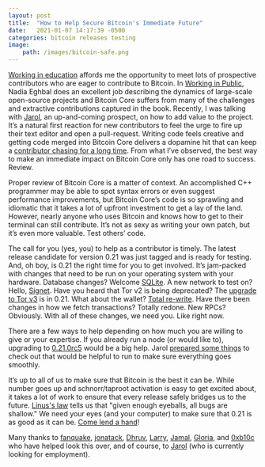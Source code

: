 ```yaml
---
layout: post
title:  "How to Help Secure Bitcoin's Immediate Future"
date:   2021-01-07 14:17:39 -0500
categories: bitcoin releases testing
image:
    path: /images/bitcoin-safe.png
---
```

[Working in education](https://residency.chaincode.com/) affords me the opportunity to meet lots of prospective contributors who are eager to contribute to Bitcoin. In [Working in Public](https://www.amazon.com/dp/0578675862/), Nadia Eghbal does an excellent job describing the dynamics of large-scale open-source projects and Bitcoin Core suffers from many of the challenges and extractive contributions captured in the book. Recently, I was talking with [Jarol](https://github.com/jarolrod/), an up-and-coming prospect, on how to add value to the project. It’s a natural first reaction for new contributors to feel the urge to fire up their text editor and open a pull-request. Writing code feels creative and getting code merged into Bitcoin Core delivers a dopamine hit that can keep a [contributor chasing for a long time](https://github.com/bitcoin/bitcoin/graphs/contributors). From what I’ve observed, the best way to make an immediate impact on Bitcoin Core only has one road to success. Review.

Proper review of Bitcoin Core is a matter of context. An accomplished C++ programmer may be able to spot syntax errors or even suggest performance improvements, but Bitcoin Core’s code is so sprawling and idiomatic that it takes a lot of upfront investment to get a lay of the land. However, nearly anyone who uses Bitcoin and knows how to get to their terminal can still contribute. It’s not as sexy as writing your own patch, but it’s even more valuable. Test others’ code.

The call for you (yes, you) to help as a contributor is timely. The latest release candidate for version 0.21 was just tagged and is ready for testing. And, oh boy, is 0.21 the right time for you to get involved. It’s jam-packed with changes that need to be run on your operating system with your hardware. Database changes? Welcome [SQLite](https://github.com/bitcoin/bitcoin/pull/19077). A new network to test on? Hello, [Signet](https://github.com/bitcoin/bitcoin/pull/18267). Have you heard that Tor v2 is being deprecated? The [upgrade to Tor v3](http://github.com/bitcoin/bitcoin/pull/19954) is in 0.21. What about the wallet? [Total re-write](https://achow101.com/2020/10/0.21-wallets). Have there been changes in how we fetch transactions? Totally redone. New RPCs? Obviously. With all of these changes, we need you. Like right now.

There are a few ways to help depending on how much you are willing to give or your expertise. If you already run a node (or would like to), upgrading to [0.21.0rc5](https://github.com/bitcoin/bitcoin/releases/tag/v0.21.0rc5) would be a big help. Jarol [prepared some things](https://github.com/bitcoin-core/bitcoin-devwiki/wiki/0.21-Release-Candidate-Testing-Guide) to check out that would be helpful to run to make sure everything goes smoothly.

It’s up to all of us to make sure that Bitcoin is the best it can be. While number goes up and schnorr/taproot activation is easy to get excited about, it takes a lot of work to ensure that every release safely bridges us to the future. [Linus's law](https://en.wikipedia.org/wiki/Linus%27s_law) tells us that "given enough eyeballs, all bugs are shallow." We need your eyes (and your computer) to make sure that 0.21 is as good as it can be. [Come lend a hand](https://github.com/bitcoin-core/bitcoin-devwiki/wiki/0.21-Release-Candidate-Testing-Guide)!

Many thanks to [fanquake](https://github.com/fanquake), [jonatack](https://github.com/jonatack), [Dhruv](https://github.com/dhruv), [Larry](https://github.com/larryruane), [Jamal](https://github.com/jamaljsr), [Gloria](https://github.com/glozow), and [0xb10c](https://github.com/0xb10c) who have helped look this over, and of course, to [Jarol](https://github.com/jarolrod/) (who is currently looking for employment).
